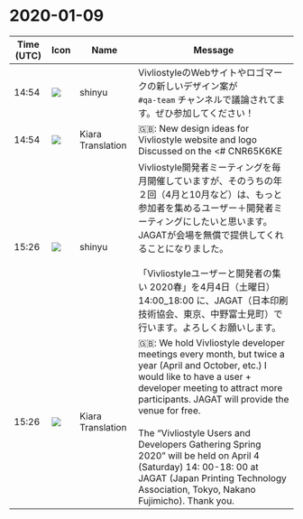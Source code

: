 # 2020-01-09

|Time (UTC)|Icon|Name|Message|
|---|---|---|---|
|<span id="1578581653.006300">14:54</span>|![](https://avatars.slack-edge.com/2018-04-27/354445776386_e258f5ed5ba887b08668_72.jpg)|shinyu|VivliostyleのWebサイトやロゴマークの新しいデザイン案が<br>`#qa-team` チャンネルで議論されてます。ぜひ参加してください！|
|<span id="1578581655.006400">14:54</span>|![](https://avatars.slack-edge.com/2019-08-21/732685848020_f3f20736795184660348_72.png)|Kiara Translation|🇬🇧: New design ideas for Vivliostyle website and logo<br>Discussed on the &lt;# CNR65K6KE | qa-team&gt; channel. Please join us!|
|<span id="1578583561.006600">15:26</span>|![](https://avatars.slack-edge.com/2018-04-27/354445776386_e258f5ed5ba887b08668_72.jpg)|shinyu|Vivliostyle開発者ミーティングを毎月開催していますが、そのうちの年２回（4月と10月など）は、もっと参加者を集めるユーザー＋開発者ミーティングにしたいと思います。JAGATが会場を無償で提供してくれることになりました。<br><br>「Vivliostyleユーザーと開発者の集い 2020春」を4月4日（土曜日）14:00_18:00 に、JAGAT（日本印刷技術協会、東京、中野富士見町）で行います。よろしくお願いします。|
|<span id="1578583563.006700">15:26</span>|![](https://avatars.slack-edge.com/2019-08-21/732685848020_f3f20736795184660348_72.png)|Kiara Translation|🇬🇧: We hold Vivliostyle developer meetings every month, but twice a year (April and October, etc.) I would like to have a user + developer meeting to attract more participants. JAGAT will provide the venue for free.<br><br>The “Vivliostyle Users and Developers Gathering Spring 2020” will be held on April 4 (Saturday) 14: 00-18: 00 at JAGAT (Japan Printing Technology Association, Tokyo, Nakano Fujimicho). Thank you.|
